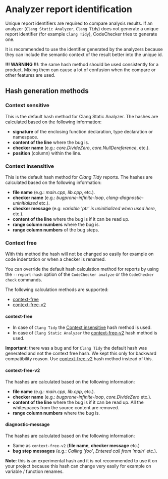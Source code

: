# Analyzer report identification

Unique report identifiers are required to compare analysis results. If an
analyzer (`Clang Static Analyzer`, `Clang Tidy`) does not generate a unique
report identifier (for example `Clang Tidy`), CodeChecker tries to generate
one.

It is recommended to use the identifier generated by the analyzers because they
can include the semantic context of the result better into the unique id.

**!!! WARNING !!!**: the same hash method should be used consistently for a
product. Mixing them can cause a lot of confusion when the compare or other
features are used.

## Hash generation methods

### Context sensitive
This is the default hash method for Clang Static Analyzer. The hashes are
calculated based on the following information:
  - **signature** of the enclosing function declaration, type declaration or
  namespace.
  - **content of the line** where the bug is.
  - **checker name** (e.g.: *core.DivideZero*, *core.NullDereference*, etc.).
  - **position** (column) within the line.

### Context insensitive
This is the default hash method for *Clang Tidy* reports. The hashes are
calculated based on the following information:

- **file name** (e.g.: *main.cpp*, *lib.cpp*, etc.).
- **checker name** (e.g.: *bugprone-infinite-loop*,
*clang-diagnostic-uninitialized* etc.).
- **checker message** (e.g: *variable 'ptr' is uninitialized when used here*,
etc.).
- **content of the line** where the bug is if it can be read up.
- **range column numbers** where the bug is.
- **range column numbers** of the bug steps.

### Context free
With this method the hash will not be changed so easily for example on code
indentation or when a checker is renamed.

You can override the default hash calculation method for reports by using the
`--report-hash` option of the `CodeChecker analyze` or the `CodeChecker check`
commands.

The following calculation methods are supported:
- [context-free](#context-free)
- [context-free-v2](#context-free-v2)

#### context-free
- In case of `Clang Tidy` the [Context insensitive](#context-sensitive) hash
method is used.
- In case of `Clang Static Analyzer` the [context-free-v2](#context-free-v2)
hash method is used.

**Important**: there was a bug and for `Clang Tidy` the default hash was
generated and not the context free hash. We kept this only for backward
compatibility reason. Use [context-free-v2](#context-free-v2) hash method
instead of this.

#### context-free-v2
The hashes are calculated based on the following information:
- **file name** (e.g.: *main.cpp*, *lib.cpp*, etc.).
- **checker name** (e.g.: *bugprone-infinite-loop*, *core.DivideZero* etc.).
- **content of the line** where the bug is if it can be read up. All the
whitespaces from the source content are removed.
- **range column numbers** where the bug is.

#### diagnostic-message
The hashes are calculated based on the following information:
- Same as `context-free-v2` (**file name**, **checker message** etc.)
- **bug step messages** (e.g.: *Calling 'foo'*, *Entered call from 'main'*
etc.).

**Note**: this is an experimental hash and it is not recommended to use it on
your project because this hash can change very easily for example on variable /
function renames.
